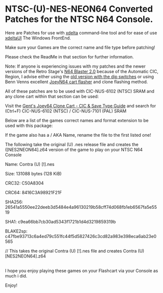 # NTSC-(U)-NES-NEON64 Converted Patches for the NTSC N64 Console.

Here are Patches for use with [xdelta](http://xdelta.org/) command-line tool and for ease of use [xdeltaUI](https://www.romhacking.net/utilities/598/) The Windows FrontEnd.

Make sure your Games are the correct name and file type before patching!

Please check the ReadMe in that section for further information.

Note: If anyone is experiencing issues with my patches and the newer versions of the Retro Stage's [N64 Blaster 2.0](https://retrostage.net/?product=n64-blaster-2-0) because of the Automatic CIC, Region, I advise either using the [old version with the dip switches](https://web.archive.org/web/20210622192800/https://retrostage.net/?product=n64-blaster-2-0)  or using Benn Venns excellent [JoeyN64 cart flasher](https://bennvenn.myshopify.com/products/joeyn64-cart-flasher) and clone flashing method.


All of these patches are to be used with CIC-NUS-6102 (NTSC) SRAM and any clone cart within that section can be used:

Visit the [Gent's Joey64 Clone Cart - CIC & Save Type Guide](https://github.com/TheGent/Gents-N64-xdelta-Patches/blob/main/Gent's%20Joey64%20Clone%20Cart%20-%20CIC%20%26%20Save%20Type%20Guide.md) and search for (Ctrl+F) CIC-NUS-6102 (NTSC) / CIC-NUS-7101 (PAL) SRAM


Below are a list of the games correct names and format extension to be used with this package:

If the game also has a / AKA Name, rename the file to the first listed one!

The following take the original (U) .nes release file and creates the ([NES2NEON64].z64 version of the game to play on your NTSC N64 Console

Name: Contra (U) [!].nes

Size: 131088 bytes (128 KiB)

CRC32: C50A8304

CRC64: 8416C3A98921F21F

SHA256: 26541a5550ee22deeb3d5484e4a96130219b58cff74d068fb1eb6567fa5e5519

SHA1: c9ea66bb7cb30ad5343f1721b1d4d3219859319b

BLAKE2sp: c47fbe93713c6a4ed79c551fc44f5d5827426c3cd82a983e398eca6ab23e0565


// This takes the original Contra (U) [!].nes file and creates Contra (U)[NES2NEON64].z64
<br>
</br>

I hope you enjoy playing these games on your Flashcart via your Console as much i did.
<p>
</p>
Enjoy!
<br>

